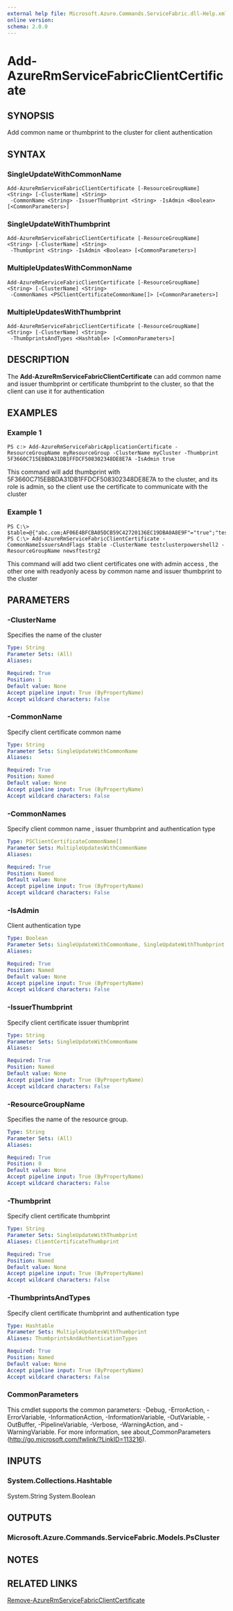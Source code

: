 ```yaml
---
external help file: Microsoft.Azure.Commands.ServiceFabric.dll-Help.xml
online version: 
schema: 2.0.0
---
```


# Add-AzureRmServiceFabricClientCertificate

## SYNOPSIS
Add common name or thumbprint to the cluster for client authentication

## SYNTAX

### SingleUpdateWithCommonName
```
Add-AzureRmServiceFabricClientCertificate [-ResourceGroupName] <String> [-ClusterName] <String>
 -CommonName <String> -IssuerThumbprint <String> -IsAdmin <Boolean> [<CommonParameters>]
```

### SingleUpdateWithThumbprint
```
Add-AzureRmServiceFabricClientCertificate [-ResourceGroupName] <String> [-ClusterName] <String>
 -Thumbprint <String> -IsAdmin <Boolean> [<CommonParameters>]
```

### MultipleUpdatesWithCommonName
```
Add-AzureRmServiceFabricClientCertificate [-ResourceGroupName] <String> [-ClusterName] <String>
 -CommonNames <PSClientCertificateCommonName[]> [<CommonParameters>]
```

### MultipleUpdatesWithThumbprint
```
Add-AzureRmServiceFabricClientCertificate [-ResourceGroupName] <String> [-ClusterName] <String>
 -ThumbprintsAndTypes <Hashtable> [<CommonParameters>]
```

## DESCRIPTION
The **Add-AzureRmServiceFabricClientCertificate** can add common name and issuer thumbprint or certificate thumbprint to the cluster, so that the client can use it for authentication

## EXAMPLES

### Example 1
```
PS c:> Add-AzureRmServiceFabricApplicationCertificate -ResourceGroupName myResourceGroup -ClusterName myCluster -Thumbprint 5F3660C715EBBDA31DB1FFDCF508302348DE8E7A -IsAdmin true
```

This command will add thumbprint with 5F3660C715EBBDA31DB1FFDCF508302348DE8E7A to the cluster, and its role is admin, so the client use the certificate to communicate with the cluster

### Example 1
```
PS C:\> $table=@{"abc.com;AF06E4BFCBA05DCB59C42720136EC19DBA0A8E9F"="true";"testdomain.com;5F3660C715EBBDA31DB1FFDCF508302348DE8E7A"="false"}
PS C:\> Add-AzureRmServiceFabricClientCertificate -CommonNameIssuersAndFlags $table -ClusterName testclusterpowershell2 -ResourceGroupName newsftestrg2
```

This command will add two client certificates one with admin access , the other one with readyonly acess by common name and issuer thumbprint to the cluster

## PARAMETERS

### -ClusterName
Specifies the name of the cluster

```yaml
Type: String
Parameter Sets: (All)
Aliases: 

Required: True
Position: 1
Default value: None
Accept pipeline input: True (ByPropertyName)
Accept wildcard characters: False
```

### -CommonName
Specify client certificate common name

```yaml
Type: String
Parameter Sets: SingleUpdateWithCommonName
Aliases: 

Required: True
Position: Named
Default value: None
Accept pipeline input: True (ByPropertyName)
Accept wildcard characters: False
```

### -CommonNames
Specify client common name , issuer thumbprint and authentication type

```yaml
Type: PSClientCertificateCommonName[]
Parameter Sets: MultipleUpdatesWithCommonName
Aliases: 

Required: True
Position: Named
Default value: None
Accept pipeline input: True (ByPropertyName)
Accept wildcard characters: False
```

### -IsAdmin
Client authentication type

```yaml
Type: Boolean
Parameter Sets: SingleUpdateWithCommonName, SingleUpdateWithThumbprint
Aliases: 

Required: True
Position: Named
Default value: None
Accept pipeline input: True (ByPropertyName)
Accept wildcard characters: False
```

### -IssuerThumbprint
Specify client certificate issuer thumbprint

```yaml
Type: String
Parameter Sets: SingleUpdateWithCommonName
Aliases: 

Required: True
Position: Named
Default value: None
Accept pipeline input: True (ByPropertyName)
Accept wildcard characters: False
```

### -ResourceGroupName
Specifies the name of the resource group.

```yaml
Type: String
Parameter Sets: (All)
Aliases: 

Required: True
Position: 0
Default value: None
Accept pipeline input: True (ByPropertyName)
Accept wildcard characters: False
```

### -Thumbprint
Specify client certificate thumbprint

```yaml
Type: String
Parameter Sets: SingleUpdateWithThumbprint
Aliases: ClientCertificateThumbprint

Required: True
Position: Named
Default value: None
Accept pipeline input: True (ByPropertyName)
Accept wildcard characters: False
```

### -ThumbprintsAndTypes
Specify client certificate thumbprint and authentication type

```yaml
Type: Hashtable
Parameter Sets: MultipleUpdatesWithThumbprint
Aliases: ThumbprintsAndAuthenticationTypes

Required: True
Position: Named
Default value: None
Accept pipeline input: True (ByPropertyName)
Accept wildcard characters: False
```

### CommonParameters
This cmdlet supports the common parameters: -Debug, -ErrorAction, -ErrorVariable, -InformationAction, -InformationVariable, -OutVariable, -OutBuffer, -PipelineVariable, -Verbose, -WarningAction, and -WarningVariable. For more information, see about_CommonParameters (http://go.microsoft.com/fwlink/?LinkID=113216).

## INPUTS

### System.Collections.Hashtable
System.String
System.Boolean

## OUTPUTS

### Microsoft.Azure.Commands.ServiceFabric.Models.PsCluster

## NOTES

## RELATED LINKS

[Remove-AzureRmServiceFabricClientCertificate](./Remove-AzureRmServiceFabricClientCertificate.md)
